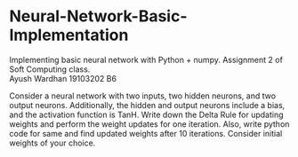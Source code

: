 # Neural-Network-Basic-Implementation
Implementing basic neural network with Python + numpy. Assignment 2 of Soft Computing class.
<br>Ayush Wardhan 19103202 B6

Consider a neural network with two inputs, two hidden neurons, and two output neurons. Additionally, the hidden and output neurons include a bias, and the activation function is TanH. Write down the Delta Rule for updating weights and perform the weight updates for one iteration. Also, write python code for same and find updated weights after 10 iterations.
Consider initial weights of your choice.
